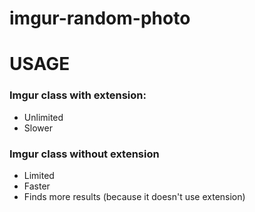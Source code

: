 # imgur-random-photo

# USAGE
### Imgur class with extension:
- Unlimited
- Slower

### Imgur class without extension
- Limited
- Faster
- Finds more results (because it doesn't use extension)
